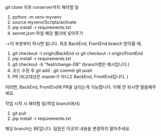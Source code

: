 git clone 이후 runserver까지 해야할 일
1. python -m venv myvenv
2. source myvenv/Scripts/activate
3. pip install -r requirements.txt
4. secret.json 파일 해당 폴더에 넣어주기

->이 부분부터 하시면 됩니다.
최초 BackEnd, FrontEnd branch 받아올 때,
1. git checkout -t origin/BackEnd or git checkout -t origin/FrontEnd
2. pip install -r requirements.txt
3. git checkout -b "feat/change-DB" (branch명은 예시입니다.)
4. 코드 수정 후 git add . git commit git push 
5. PR (비교대상은 master가 아니고 BackEnd, FrontEnd입니다. )

이러면, BackEnd, FrontEnd에 PR을 날리는게 가능합니다. 
이해 안 되시면 말씀해주세요.

작업 시작 시 해야할 일(작업 branch에서)
1. git pull
2. pip install -r requirements.txt

해당 branch는 BE입니다.
팀원은 이곳의 내용을 변경하지 말아주세요.
